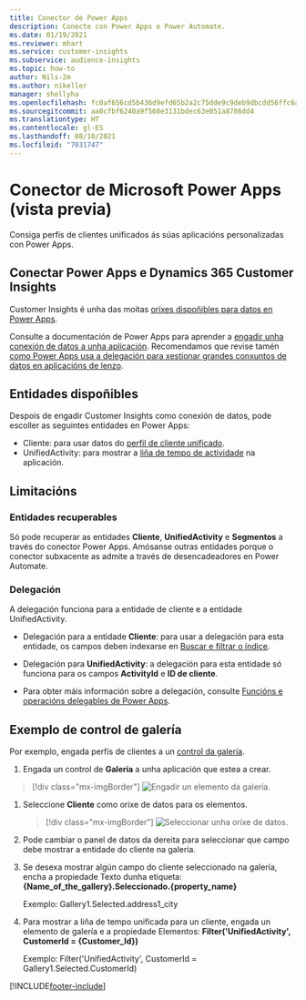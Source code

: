 ```yaml
---
title: Conector de Power Apps
description: Conecte con Power Apps e Power Automate.
ms.date: 01/19/2021
ms.reviewer: mhart
ms.service: customer-insights
ms.subservice: audience-insights
ms.topic: how-to
author: Nils-2m
ms.author: nikeller
manager: shellyha
ms.openlocfilehash: fc0af656cd5b436d9efd65b2a2c75dde9c9deb9dbcdd56ffc6a960f5878a631f
ms.sourcegitcommit: aa0cfbf6240a9f560e3131bdec63e051a8786dd4
ms.translationtype: HT
ms.contentlocale: gl-ES
ms.lasthandoff: 08/10/2021
ms.locfileid: "7031747"
---
```

# <a name="microsoft-power-apps-connector-preview"></a>Conector de Microsoft Power Apps (vista previa)

Consiga perfís de clientes unificados ás súas aplicacións personalizadas con Power Apps.

## <a name="connect-power-apps-and-dynamics-365-customer-insights"></a>Conectar Power Apps e Dynamics 365 Customer Insights

Customer Insights é unha das moitas [orixes dispoñibles para datos en Power Apps](/powerapps/maker/canvas-apps/working-with-data-sources).

Consulte a documentación de Power Apps para aprender a [engadir unha conexión de datos a unha aplicación](/powerapps/maker/canvas-apps/add-data-connection). Recomendamos que revise tamén [como Power Apps usa a delegación para xestionar grandes conxuntos de datos en aplicacións de lenzo](/powerapps/maker/canvas-apps/delegation-overview).

## <a name="available-entities"></a>Entidades dispoñibles

Despois de engadir Customer Insights como conexión de datos, pode escoller as seguintes entidades en Power Apps:

- Cliente: para usar datos do [perfil de cliente unificado](customer-profiles.md).
- UnifiedActivity: para mostrar a [liña de tempo de actividade](activities.md) na aplicación.

## <a name="limitations"></a>Limitacións

### <a name="retrievable-entities"></a>Entidades recuperables

Só pode recuperar as entidades **Cliente**, **UnifiedActivity** e **Segmentos** a través do conector Power Apps. Amósanse outras entidades porque o conector subxacente as admite a través de desencadeadores en Power Automate.  

### <a name="delegation"></a>Delegación

A delegación funciona para a entidade de cliente e a entidade UnifiedActivity. 

- Delegación para a entidade **Cliente**: para usar a delegación para esta entidade, os campos deben indexarse en [Buscar e filtrar o índice](search-filter-index.md).  

- Delegación para **UnifiedActivity**: a delegación para esta entidade só funciona para os campos **ActivityId** e **ID de cliente**.  

- Para obter máis información sobre a delegación, consulte [Funcións e operacións delegables de Power Apps](/connectors/commondataservice/#power-apps-delegable-functions-and-operations-for-the-cds-for-apps). 

## <a name="example-gallery-control"></a>Exemplo de control de galería

Por exemplo, engada perfís de clientes a un [control da galería](/powerapps/maker/canvas-apps/add-gallery).

1. Engada un control de **Galería** a unha aplicación que estea a crear.

> [!div class="mx-imgBorder"]
> ![Engadir un elemento da galería.](media/connector-powerapps9.png "Engadir un elemento da galería")

1. Seleccione **Cliente** como orixe de datos para os elementos.

    > [!div class="mx-imgBorder"]
    > ![Seleccionar unha orixe de datos.](media/choose-datasource-powerapps.png "Seleccionar unha orixe de datos")

1. Pode cambiar o panel de datos da dereita para seleccionar que campo debe mostrar a entidade do cliente na galería.

1. Se desexa mostrar algún campo do cliente seleccionado na galería, encha a propiedade Texto dunha etiqueta: **{Name_of_the_gallery}.Seleccionado.{property_name}**

    Exemplo: Gallery1.Selected.address1_city

1. Para mostrar a liña de tempo unificada para un cliente, engada un elemento de galería e a propiedade Elementos: **Filter('UnifiedActivity', CustomerId = {Customer_Id})**

    Exemplo: Filter('UnifiedActivity', CustomerId = Gallery1.Selected.CustomerId)


[!INCLUDE[footer-include](../includes/footer-banner.md)]